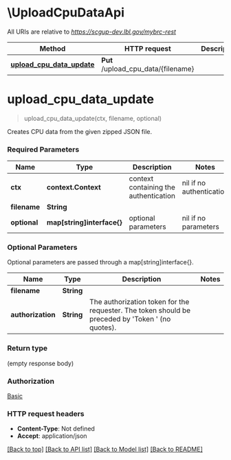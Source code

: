 # \UploadCpuDataApi

All URIs are relative to *https://scgup-dev.lbl.gov/mybrc-rest*

Method | HTTP request | Description
------------- | ------------- | -------------
[**upload_cpu_data_update**](UploadCpuDataApi.md#upload_cpu_data_update) | **Put** /upload_cpu_data/{filename} | 


# **upload_cpu_data_update**
> upload_cpu_data_update(ctx, filename, optional)


Creates CPU data from the given zipped JSON file.

### Required Parameters

Name | Type | Description  | Notes
------------- | ------------- | ------------- | -------------
 **ctx** | **context.Context** | context containing the authentication | nil if no authentication
  **filename** | **String**|  | 
 **optional** | **map[string]interface{}** | optional parameters | nil if no parameters

### Optional Parameters
Optional parameters are passed through a map[string]interface{}.

Name | Type | Description  | Notes
------------- | ------------- | ------------- | -------------
 **filename** | **String**|  | 
 **authorization** | **String**| The authorization token for the requester. The token should be preceded by &#39;Token &#39; (no quotes). | 

### Return type

 (empty response body)

### Authorization

[Basic](../README.md#Basic)

### HTTP request headers

 - **Content-Type**: Not defined
 - **Accept**: application/json

[[Back to top]](#) [[Back to API list]](../README.md#documentation-for-api-endpoints) [[Back to Model list]](../README.md#documentation-for-models) [[Back to README]](../README.md)

